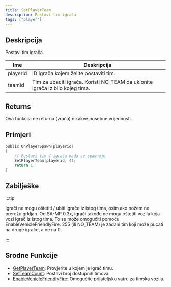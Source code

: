 ```yaml
---
title: SetPlayerTeam
description: Postavi tim igrača.
tags: ["player"]
---
```


## Deskripcija

Postavi tim igrača.

| Ime      | Deskripcija                                                                   |
| -------- | ----------------------------------------------------------------------------- |
| playerid | ID igrača kojem želite postaviti tim.                                         |
| teamid   | Tim za ubaciti igrača. Koristi NO_TEAM da uklonite igrača iz bilo kojeg tima. |

## Returns

Ova funkcija ne returna (vraća) nikakve posebne vrijednosti.

## Primjeri

```c
public OnPlayerSpawn(playerid)
{
    // Postavi tim 4 igraču kada se spawnuje
    SetPlayerTeam(playerid, 4);
    return 1;
}
```

## Zabilješke

:::tip

Igrači ne mogu oštetiti / ubiti igrače iz istog tima, osim ako nožem ne prerežu grkljan. Od SA-MP 0.3x, igrači takođe ne mogu oštetiti vozila koja vozi igrač iz istog tima. To se može omogućiti pomoću EnableVehicleFriendlyFire. 255 (ili NO_TEAM) je zadani tim koji može pucati na druge igrače, a ne na 0.

:::

## Srodne Funkcije

- [GetPlayerTeam](GetPlayerTeam): Provjerite u kojem je igrač timu.
- [SetTeamCount](SetTeamCount): Postavi broj dostupnih timova.
- [EnableVehicleFriendlyFire](EnableVehicleFriendlyFire): Omogućite prijateljsku vatru za timska vozila.
